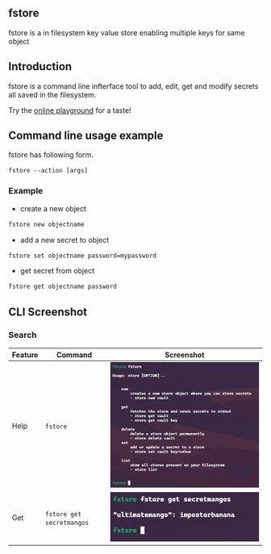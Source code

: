 ## fstore 

fstore is a in filesystem key value store enabling multiple keys for same object

## Introduction
fstore is a command line infterface tool to add, edit, get and modify secrets all saved in the filesystem. 

Try the [online playground](https://ast-grep.github.io/playground.html) for a taste!

## Command line usage example

fstore has following form.
```
fstore --action [args]
```

### Example

* create a new object

```bash
fstore new objectname
```

* add a new secret to object
```bash
fstore set objectname password=mypassword
```

* get secret from object
```bash
fstore get objectname password
```

## CLI Screenshot

### Search
| Feature | Command | Screenshot |
| ------- | ------- | ---------- |
| Help  | `fstore` | ![image](https://github.com/alexandermehks/fstore/blob/main/assets/fstore_base.png) |
| Get  | `fstore get secretmangos` | ![image](https://github.com/alexandermehks/fstore/blob/main/assets/fstore_get.png) |
